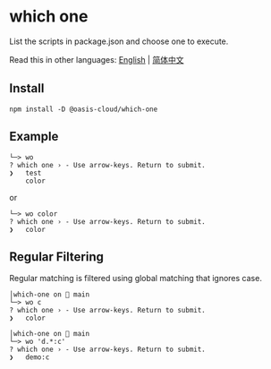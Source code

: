 # which one
List the scripts in package.json and choose one to execute.

Read this in other languages: [English](./README.md) | [简体中文](./README-zh_CN.md)

## Install

```shell
npm install -D @oasis-cloud/which-one
```

## Example
```shell
└─> wo 
? which one › - Use arrow-keys. Return to submit.
❯   test
    color
```
 or
```shell
└─> wo color
? which one › - Use arrow-keys. Return to submit.
❯   color
```
## Regular Filtering
Regular matching is filtered using global matching that ignores case.

```shell
│which-one on  main 
└─> wo c
? which one › - Use arrow-keys. Return to submit.
❯   color
```

```shell
│which-one on  main 
└─> wo 'd.*:c'
? which one › - Use arrow-keys. Return to submit.
❯   demo:c
```